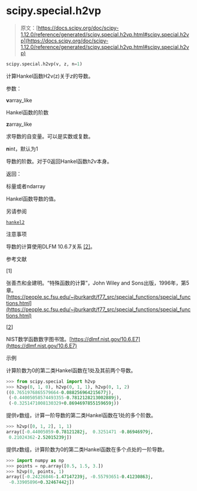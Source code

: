 # scipy.special.h2vp

> 原文：[https://docs.scipy.org/doc/scipy-1.12.0/reference/generated/scipy.special.h2vp.html#scipy.special.h2vp](https://docs.scipy.org/doc/scipy-1.12.0/reference/generated/scipy.special.h2vp.html#scipy.special.h2vp)

```py
scipy.special.h2vp(v, z, n=1)
```

计算Hankel函数H2v(z)关于*z*的导数。

参数：

**v**array_like

Hankel函数的阶数

**z**array_like

求导数的自变量。可以是实数或复数。

**n**int，默认为1

导数的阶数。对于0返回Hankel函数*h2v*本身。

返回：

标量或者ndarray

Hankel函数导数的值。

另请参阅

[`hankel2`](scipy.special.hankel2.html#scipy.special.hankel2 "scipy.special.hankel2")

注意事项

导数的计算使用DLFM 10.6.7关系 [[2]](#ra30d56583a43-2)。

参考文献

[1]

张善杰和金建明。“特殊函数的计算”，John Wiley and Sons出版，1996年，第5章。[https://people.sc.fsu.edu/~jburkardt/f77_src/special_functions/special_functions.html](https://people.sc.fsu.edu/~jburkardt/f77_src/special_functions/special_functions.html)

[[2](#id1)]

NIST数学函数数字图书馆。[https://dlmf.nist.gov/10.6.E7](https://dlmf.nist.gov/10.6.E7)

示例

计算阶数为0的第二类Hankel函数在1处及其前两个导数。

```py
>>> from scipy.special import h2vp
>>> h2vp(0, 1, 0), h2vp(0, 1, 1), h2vp(0, 1, 2)
((0.7651976865579664-0.088256964215677j),
 (-0.44005058574493355-0.7812128213002889j),
 (-0.3251471008130329+0.8694697855159659j)) 
```

提供*v*数组，计算一阶导数的第二类Hankel函数在1处的多个阶数。

```py
>>> h2vp([0, 1, 2], 1, 1)
array([-0.44005059-0.78121282j,  0.3251471 -0.86946979j,
 0.21024362-2.52015239j]) 
```

提供*z*数组，计算阶数为0的第二类Hankel函数在多个点处的一阶导数。

```py
>>> import numpy as np
>>> points = np.array([0.5, 1.5, 3.])
>>> h2vp(0, points, 1)
array([-0.24226846-1.47147239j, -0.55793651-0.41230863j,
 -0.33905896+0.32467442j]) 
```
